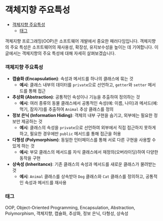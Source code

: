 # 객체지향 주요특성

<!-- mtoc-start -->

- [객체지향 주요특성](#객체지향-주요특성)
  - [태그](#태그)

<!-- mtoc-end -->

객체지향 프로그래밍(OOP)은 소프트웨어 개발에서 중요한 패러다임입니다. 객체지향의 주요 특성은 소프트웨어의 재사용성, 확장성, 유지보수성을 높이는 데 기여합니다. 이 글에서는 객체지향의 주요 특성에 대해 자세히 살펴보겠습니다.

### 객체지향 주요특성

- **캡슐화 (Encapsulation)**: 속성과 메서드를 하나의 클래스에 묶는 것
  - **예시**: 클래스 내부의 데이터를 `private`으로 선언하고, `getter`와 `setter` 메서드를 통해 접근
- **추상화 (Abstraction)**: 공통적인 속성이나 기능을 추출하여 정의하는 것
  - **예시**: 여러 종류의 동물 클래스에서 공통적인 속성(예: 이름, 나이)과 메서드(예: 먹기, 잠자기)를 추출하여 `Animal` 추상 클래스를 정의
- **정보 은닉 (Information Hiding)**: 객체의 내부 구현을 숨기고, 외부에는 필요한 정보만 제공하는 것
  - **예시**: 클래스의 속성을 `private`으로 선언하여 외부에서 직접 접근하지 못하게 하고, 필요한 경우에만 `public` 메서드를 통해 접근을 허용
- **다형성 (Polymorphism)**: 동일한 인터페이스를 통해 서로 다른 구현을 사용할 수 있게 하는 것
  - **예시**: 부모 클래스의 메서드를 자식 클래스에서 재정의(오버라이딩)하여 다양한 동작을 구현
- **상속성 (Inheritance)**: 기존 클래스의 속성과 메서드를 새로운 클래스가 물려받는 것
  - **예시**: `Animal` 클래스를 상속받아 `Dog` 클래스와 `Cat` 클래스를 정의하고, 공통적인 속성과 메서드를 재사용

### 태그

OOP, Object-Oriented Programming, Encapsulation, Abstraction, Polymorphism, 객체지향, 캡슐화, 추상화, 정보 은닉, 다형성, 상속성
